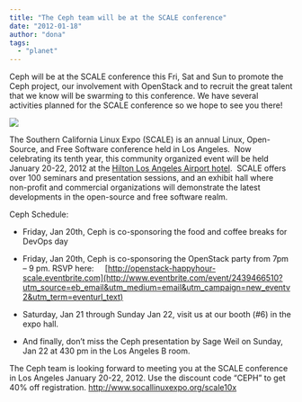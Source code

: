 ```yaml
---
title: "The Ceph team will be at the SCALE conference"
date: "2012-01-18"
author: "dona"
tags: 
  - "planet"
---
```


Ceph will be at the SCALE conference this Fri, Sat and Sun to promote the Ceph project, our involvement with OpenStack and to recruit the great talent that we know will be swarming to this conference. We have several activities planned for the SCALE conference so we hope to see you there!

[![](images/scale_10x_300x250_banner.png)](http://www.socallinuxexpo.org)

The Southern California Linux Expo (SCALE) is an annual Linux, Open-Source, and Free Software conference held in Los Angeles.  Now celebrating its tenth year, this community organized event will be held January 20-22, 2012 at the [Hilton Los Angeles Airport hotel](http://www.socallinuxexpo.org/scale10x/hotel-and-venue).  SCALE offers over 100 seminars and presentation sessions, and an exhibit hall where non-profit and commercial organizations will demonstrate the latest developments in the open-source and free software realm.

Ceph Schedule:

- Friday, Jan 20th, Ceph is co-sponsoring the food and coffee breaks for DevOps day

- Friday, Jan 20th, Ceph is co-sponsoring the OpenStack party from 7pm – 9 pm. RSVP here:     [http://openstack-happyhour-scale.eventbrite.com](http://www.eventbrite.com/event/2439466510?utm_source=eb_email&utm_medium=email&utm_campaign=new_eventv2&utm_term=eventurl_text)

- Saturday, Jan 21 through Sunday Jan 22, visit us at our booth (#6) in the expo hall.

- And finally, don’t miss the Ceph presentation by Sage Weil on Sunday, Jan 22 at 430 pm in the Los Angeles B room.

The Ceph team is looking forward to meeting you at the SCALE conference in Los Angeles January 20-22, 2012. 
Use the discount code “CEPH” to get 40% off registration. http://www.socallinuxexpo.org/scale10x

